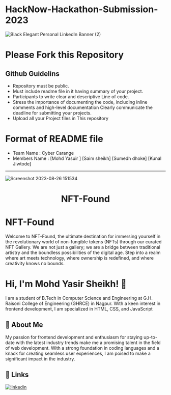 # HackNow-Hackathon-Submission-2023
![Black Elegant Personal LinkedIn Banner (2)](https://github.com/IEEE-CS-GHRCE/Hacknow-Hackathon-Submission-2023/assets/139680254/dac49653-9ab8-42ea-bb6d-758d832b29e8)

# Please Fork this Repository
## Github Guidelins
* Repository must be public. 
* Must include readme file in it having summary of your project. 
* Participants to write clear and descriptive Line of code. 
* Stress the importance of documenting the code, including inline comments and high-level documentation Clearly communicate the deadline for submitting your projects.
* Upload all your Project files in This repository
  

# Format of README file
* Team Name : Cyber Carange
* Members Name : [Mohd Yasuir ] [Saim sheikh] [Sumedh dhoke] [Kunal Jiwtode]

<hr>


![Screenshot 2023-08-26 151534](https://github.com/mohdyasir5155/Hacknow-Hackathon-Submission-2023/assets/131906472/1bcaa7ff-4065-42db-92f3-908d892695fb)


<h1 align=center>NFT-Found</h1>


# NFT-Found

Welcome to NFT-Found, the ultimate destination for immersing yourself in the revolutionary world of non-fungible tokens (NFTs) through our curated NFT Gallery. We are not just a gallery; we are a bridge between traditional artistry and the boundless possibilities of the digital age. Step into a realm where art meets technology, where ownership is redefined, and where creativity knows no bounds.


# Hi, I'm Mohd Yasir Sheikh! 👋

I am a student of B.Tech in Computer Science and Engineering at G.H. Raisoni College of Engineering (GHRCE) in Nagpur. With a keen interest in frontend development, I am specialized in HTML, CSS, and JavaScript

## 🚀 About Me

My passion for frontend development and enthusiasm for staying up-to-date with the latest industry trends make me a promising talent in the field of web development. With a strong foundation in coding languages and a knack for creating seamless user experiences, I am poised to make a significant impact in the industry.



## 🔗 Links

[![linkedin](https://img.shields.io/badge/linkedin-0A66C2?style=for-the-badge&logo=linkedin&logoColor=white)](https://www.linkedin.com/in/mohd-sheikh-35aab2274/)

